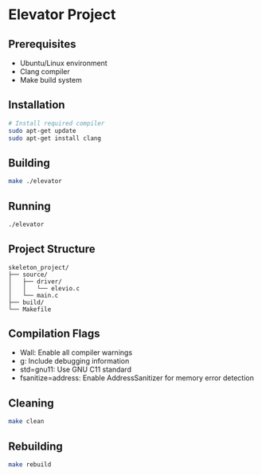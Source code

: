 # Elevator Project

## Prerequisites
- Ubuntu/Linux environment
- Clang compiler
- Make build system

## Installation
```bash
# Install required compiler
sudo apt-get update
sudo apt-get install clang
```

## Building
```bash
make ./elevator
```

## Running
```bash
./elevator
```

## Project Structure
```
skeleton_project/
├── source/
│   ├── driver/
│   │   └── elevio.c
│   └── main.c
├── build/
└── Makefile
```

## Compilation Flags
- Wall: Enable all compiler warnings
- g: Include debugging information
- std=gnu11: Use GNU C11 standard
- fsanitize=address: Enable AddressSanitizer for memory error detection

## Cleaning
```bash
make clean
```

## Rebuilding
```bash
make rebuild
```
